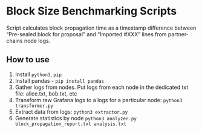 # Block Size Benchmarking Scripts

Script calculates block propagation time as a timestamp difference between “Pre-sealed block for proposal” and “Imported #XXX” lines from partner-chains node logs.

## How to use

1. Install `python3`, `pip`
2. Install pandas - `pip install pandas`
3. Gather logs from nodes. Put logs from each node in the dedicated txt file: alice.txt, bob.txt, etc
4. Transform raw Grafana logs to a logs for a particular node: `python3 transformer.py`
5. Extract data from logs: `python3 extractor.py`
6. Generate statistics by node `python3 analyzer.py block_propagation_report.txt analysis.txt`